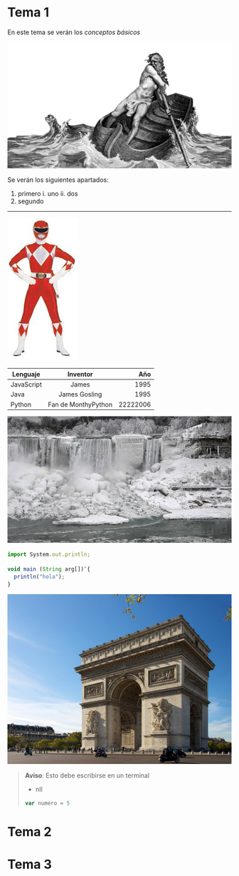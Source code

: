 # Tema 1

En este tema se verán los *conceptos básicos*

![Imágenes varias](/assets/Karonte.png)


Se verán los siguientes apartados:

1. primero
i. uno
  ii. dos
3. segundo

---

![Imágenes varias](/assets/Power_Ranger.jpeg)

Lenguaje   |   Inventor     |   Año
-----------|:--------------:|--------:
JavaScript | James          | 1995
Java       | James Gosling  | 1995
Python     | Fan de MonthyPython  |  22222006

![Imágenes varias](/assets/Cataratas_Niagara_Congeladas.jpg)

   ```JavaScript
   import System.out.println;

   void main (String arg[])¨{
     println("hola");
   }
   ```

![Imágenes varias](/assets/Arco_del_Triunfo.jpg)

> **Aviso**: Esto debe escribirse en un terminal
> - nll
> ```javascript
> var numero = 5
> ```



# Tema 2




# Tema 3

